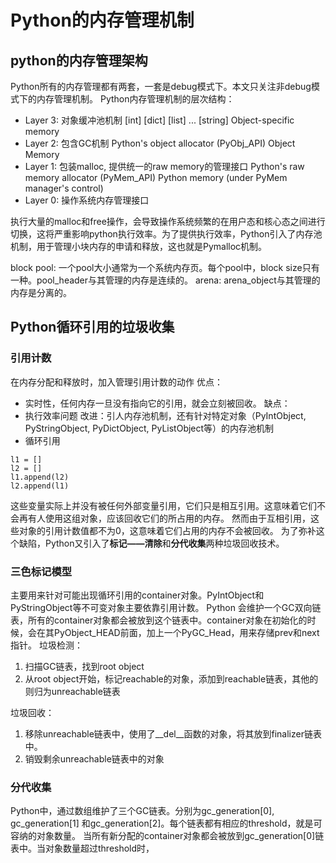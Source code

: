 
# Python的内存管理机制

## python的内存管理架构
Python所有的内存管理都有两套，一套是debug模式下。本文只关注非debug模式下的内存管理机制。
Python内存管理机制的层次结构：
- Layer 3: 对象缓冲池机制
\[int\] \[dict\] \[list\] ... \[string\] Object-specific memory
- Layer 2: 包含GC机制
Python's object allocator (PyObj_API)
Object Memory
- Layer 1: 包装malloc, 提供统一的raw memory的管理接口
Python's raw memory allocator (PyMem_API)
Python memory (under PyMem manager's control)
- Layer 0: 操作系统内存管理接口

执行大量的malloc和free操作，会导致操作系统频繁的在用户态和核心态之间进行切换，这将严重影响python执行效率。为了提供执行效率，Python引入了内存池机制，用于管理小块内存的申请和释放，这也就是Pymalloc机制。

block
pool: 一个pool大小通常为一个系统内存页。每个pool中，block size只有一种。pool_header与其管理的内存是连续的。
arena: arena_object与其管理的内存是分离的。

## Python循环引用的垃圾收集
### 引用计数
在内存分配和释放时，加入管理引用计数的动作
优点：
 - 实时性，任何内存一旦没有指向它的引用，就会立刻被回收。
缺点：
 - 执行效率问题
 改进：引人内存池机制，还有针对特定对象（PyIntObject, PyStringObject, PyDictObject, PyListObject等）的内存池机制
 - 循环引用
```
l1 = []
l2 = []
l1.append(l2)
l2.append(l1)
```
这些变量实际上并没有被任何外部变量引用，它们只是相互引用。这意味着它们不会再有人使用这组对象，应该回收它们的所占用的内存。
然而由于互相引用，这些对象的引用计数值都不为0，这意味着它们占用的内存不会被回收。
为了弥补这个缺陷，Python又引入了**标记——清除**和**分代收集**两种垃圾回收技术。

### 三色标记模型
主要用来针对可能出现循环引用的container对象。PyIntObject和PyStringObject等不可变对象主要依靠引用计数。
Python 会维护一个GC双向链表，所有的container对象都会被放到这个链表中。container对象在初始化的时候，会在其PyObject_HEAD前面，加上一个PyGC_Head，用来存储prev和next指针。
垃圾检测：
1. 扫描GC链表，找到root object
2. 从root object开始，标记reachable的对象，添加到reachable链表，其他的则归为unreachable链表

垃圾回收：
1. 移除unreachable链表中，使用了__del__函数的对象，将其放到finalizer链表中。
2. 销毁剩余unreachable链表中的对象

### 分代收集
Python中，通过数组维护了三个GC链表。分别为gc_generation[0], gc_generation[1] 和gc_generation[2]。每个链表都有相应的threshold，就是可容纳的对象数量。
当所有新分配的container对象都会被放到gc_generation[0]链表中。当对象数量超过threshold时，
<!--stackedit_data:
eyJoaXN0b3J5IjpbLTY1NTE2NTk0NywxNTc2NDc2NTIzLDc0Mz
k2NTIyMSwtNTk1NzU4NjMyLC02MzI5ODQ0MTUsLTEzOTQ1NTg5
MDcsODEyNjQ5NDEsLTExODgxNzMwMDEsODIyNTMzOTE0LC0yMD
U1NzU5NDY5LDExNzI2ODMyNDFdfQ==
-->